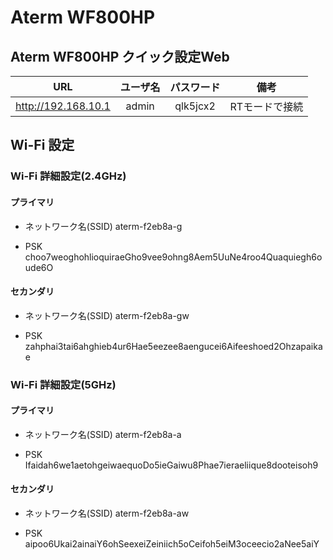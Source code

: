 # Aterm WF800HP

## Aterm WF800HP クイック設定Web

|URL|ユーザ名|パスワード|備考|
|:--:|:--:|:--:|:--:|
|http://192.168.10.1|admin|qlk5jcx2|RTモードで接続|


## Wi-Fi 設定

### Wi-Fi 詳細設定(2.4GHz)

#### プライマリ

- ネットワーク名(SSID)
   aterm-f2eb8a-g

- PSK
   choo7weoghohlioquiraeGho9vee9ohng8Aem5UuNe4roo4Quaquiegh6oude6O

#### セカンダリ

- ネットワーク名(SSID)
   aterm-f2eb8a-gw

- PSK
   zahphai3tai6ahghieb4ur6Hae5eezee8aengucei6Aifeeshoed2Ohzapaikae



### Wi-Fi 詳細設定(5GHz)

#### プライマリ

- ネットワーク名(SSID)
   aterm-f2eb8a-a

- PSK
   Ifaidah6we1aetohgeiwaequoDo5ieGaiwu8Phae7ieraeliique8dooteisoh9

#### セカンダリ

- ネットワーク名(SSID)
   aterm-f2eb8a-aw

- PSK
   aipoo6Ukai2ainaiY6ohSeexeiZeiniich5oCeifoh5eiM3oceecio2aNee5aiY


